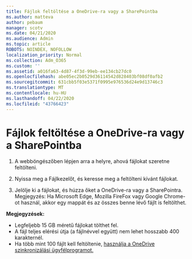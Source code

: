 ```yaml
---
title: Fájlok feltöltése a OneDrive-ra vagy a SharePointba
ms.author: matteva
author: pebaum
manager: scotv
ms.date: 04/21/2020
ms.audience: Admin
ms.topic: article
ROBOTS: NOINDEX, NOFOLLOW
localization_priority: Normal
ms.collection: Adm_O365
ms.custom: ''
ms.assetid: a016fa63-4d87-4f3d-99eb-ee134cb27dc0
ms.openlocfilehash: abe05ec2b0529d36114542d828403bf08df0afb2
ms.sourcegitcommit: 631cbb5f03e5371f0995e976536d24e9d13746c3
ms.translationtype: MT
ms.contentlocale: hu-HU
ms.lasthandoff: 04/22/2020
ms.locfileid: "43766423"
---
```

# <a name="upload-files-to-onedrive-or-sharepoint"></a>Fájlok feltöltése a OneDrive-ra vagy a SharePointba

1. A webböngészőben lépjen arra a helyre, ahová fájlokat szeretne feltölteni.
    
2. Nyissa meg a Fájlkezelőt, és keresse meg a feltölteni kívánt fájlokat.
    
3. Jelölje ki a fájlokat, és húzza őket a OneDrive-ra vagy a SharePointra. Megjegyzés: Ha Microsoft Edge, Mozilla FireFox vagy Google Chrome-ot használ, akkor egy mappát és az összes benne lévő fájlt is feltölthet.
    
**Megjegyzések:**
- Legfeljebb 15 GB méretű fájlokat tölthet fel. 
- A fájl teljes elérési útja (a fájlnévvel együtt) nem lehet hosszabb 400 karakternél. 
- Ha több mint 100 fájlt kell feltöltenie, [használja a OneDrive szinkronizálási ügyfélprogramot.](https://go.microsoft.com/fwlink/?linkid=866427) 
  

